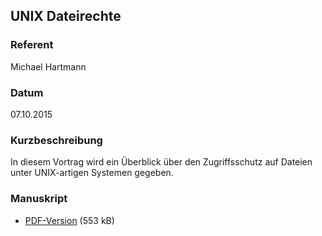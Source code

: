 ## UNIX Dateirechte

### Referent
 Michael Hartmann

### Datum
 07.10.2015

### Kurzbeschreibung
 In diesem Vortrag wird ein Überblick über den Zugriffsschutz auf Dateien unter UNIX-artigen Systemen gegeben. 

### Manuskript
* [PDF-Version](/download/Vortraege/UNIX_Dateirechte.pdf) (553 kB)